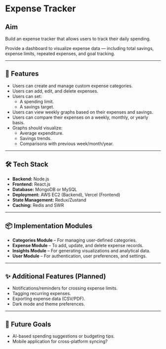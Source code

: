 # Expense Tracker

## Aim

Build an expense tracker that allows users to track their daily spending.

Provide a dashboard to visualize expense data — including total savings, expense limits, repeated expenses, and goal tracking.

---

## 🚀 Features

- Users can create and manage custom expense categories.
- Users can add, edit, and delete expenses.
- Users can set:
  - A spending limit.
  - A savings target.
- Users can view weekly graphs based on their expenses and savings.
- Users can compare their expenses on a weekly, monthly, or yearly basis.
- Graphs should visualize:
  - Average expenditure.
  - Savings trends.
  - Comparisons with previous week/month/year.

---

## 🛠 Tech Stack

- **Backend:** Node.js
- **Frontend:** React.js
- **Database:** MongoDB or MySQL
- **Deployment:** AWS EC2 (Backend), Vercel (Frontend)
- **State Management:** Redux/Zustand
- **Caching:** Redis and SWR

---

## 📦 Implementation Modules

- **Categories Module** – For managing user-defined categories.
- **Expense Module** – To add, update, and delete expense records.
- **Insights Module** – For generating visualizations and analytical data.
- **User Module** – For authentication, user preferences, and settings.

---

## ✨ Additional Features (Planned)

- Notifications/reminders for crossing expense limits.
- Tagging recurring expenses.
- Exporting expense data (CSV/PDF).
- Dark mode and theme preferences.

---

## 🔮 Future Goals

- AI-based spending suggestions or budgeting tips.
- Mobile application for cross-platform syncing?
